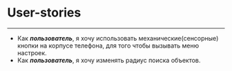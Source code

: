 # User-stories
----------
 * Как ***пользователь***, я хочу использовать механические(сенсорные) кнопки на корпусе телефона, для того чтобы вызывать меню настроек.
 * Как ***пользователь***, я хочу изменять радиус поиска объектов.
